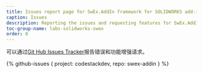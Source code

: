```yaml
---
title: Issues report page for SwEx.AddIn framework for SOLIDWORKS add-ins
caption: Issues
description: Reporting the issues and requesting features for SwEx.AddIn framework for advanced development of SOLIDWORKS add-ins
toc-group-name: labs-solidworks-swex
order: 8
---
```

可以通过[Git Hub Issues Tracker](https://github.com/codestackdev/swex-addin/issues)报告错误和功能增强请求。

{% github-issues { project: codestackdev, repo: swex-addin } %}